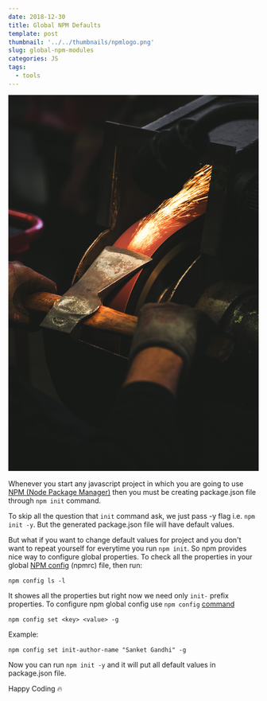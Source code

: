 ```yaml
---
date: 2018-12-30
title: Global NPM Defaults
template: post
thumbnail: '../../thumbnails/npmlogo.png'
slug: global-npm-modules
categories: JS
tags:
  - tools
---
```

![](Skills-Tools-Sharpening.jpg)

Whenever you start any javascript project in which you are going to use [NPM (Node Package Manager)](https://www.npmjs.com/) then you must be creating package.json file through `npm init` command.

To skip all the question that `init` command ask, we just pass -y flag i.e. `npm init -y`. But the generated package.json file will have default values.

But what if you want to change default values for project and you don't want to repeat yourself for everytime you run `npm init`. So npm provides nice way to configure global properties. To check all the properties in your global [NPM config](https://docs.npmjs.com/files/npmrc) (npmrc) file, then run:

```shell
npm config ls -l
```

It showes all the properties but right now we need only `init-` prefix properties. To configure npm global config use `npm config` [command](https://docs.npmjs.com/cli/config)

```shell
npm config set <key> <value> -g
```

Example:

```shell
npm config set init-author-name "Sanket Gandhi" -g
```

Now you can run `npm init -y` and it will put all default values in package.json file.

Happy Coding 🔥
